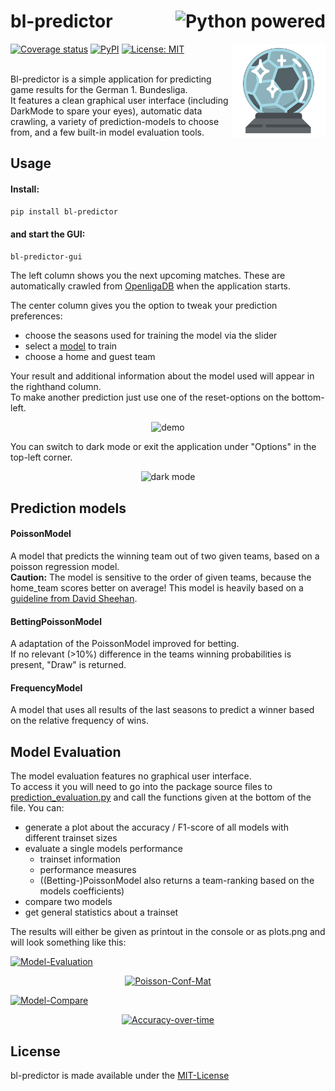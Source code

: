 # bl-predictor <img src="https://www.python.org/static/community_logos/python-powered-w-70x28.png" alt="Python powered" align="right">  
<img src="https://raw.githubusercontent.com/lgehring/bl-predictor/master/bl-predictor_logo.svg" width="150" align="right">


[![Coverage status](https://coveralls.io/repos/github/lgehring/bl-predictor/badge.svg)](https://coveralls.io/github/lgehring/bl-predictor) 
[![PyPI](https://img.shields.io/pypi/v/bl-predictor)](https://pypi.org/project/bl-predictor/)
[![License: MIT](https://img.shields.io/badge/License-MIT-blue.svg)](LICENSE.txt)  
<br />
<span style="font-family:Helvetica; font-size:1em; font-weight:bold">  

Bl-predictor is a simple application for predicting game results for the German 1. Bundesliga.  
It features a clean graphical user interface (including DarkMode to spare your eyes), automatic data crawling, a variety of
prediction-models to choose from, and a few built-in model evaluation tools.
</span>

## Usage
#### Install:
```bash
pip install bl-predictor
```

#### and start the GUI:
```bash
bl-predictor-gui
```

The left column shows you the next upcoming matches. These are automatically crawled from [OpenligaDB](https://www.openligadb.de) when the application starts.  

The center column gives you the option to tweak your prediction preferences:
- choose the seasons used for training the model via the slider
- select a [model](#prediction-models) to train
- choose a home and guest team

Your result and additional information about the model used will appear in the righthand column.  
To make another prediction just use one of the reset-options on the bottom-left.

<center> <img src="https://media.giphy.com/media/nD4GGlxODQoGXUw5lJ/giphy.gif" alt="demo"/></center>  
  
You can switch to dark mode or exit the application under "Options" in the top-left corner.

<center> <img src="https://media.giphy.com/media/dQ8b4Lf5XasFzFpUEQ/giphy.gif" alt="dark mode"/></center>  

## Prediction models
#### PoissonModel
A model that predicts the winning team out of two given teams, based on a poisson regression model.  
**Caution:** The model is sensitive to the order of given teams, because the home_team scores better on average!
This model is heavily based on a [guideline from David Sheehan](https://dashee87.github.io/football/python/predicting-football-results-with-statistical-modelling/).
#### BettingPoissonModel
A adaptation of the PoissonModel improved for betting.  
If no relevant (>10%) difference in the teams winning probabilities is present, "Draw" is returned.
#### FrequencyModel
A model that uses all results of the last seasons to predict a winner based on the relative frequency of wins.

## Model Evaluation
The model evaluation features no graphical user interface.  
To access it you will need to go into the package source files to [prediction_evaluation.py](bl_predictor/prediction_evaluation.py)
and call the functions given at the bottom of the file. You can:
- generate a plot about the accuracy / F1-score of all models with different trainset sizes
- evaluate a single models performance 
  - trainset information
  - performance measures
  - ((Betting-)PoissonModel also returns a team-ranking based on the models coefficients)
- compare two models
- get general statistics about a trainset  

The results will either be given as printout in the console or as plots.png and will look something like this:

<a href="https://ibb.co/2d6dhHW"><img src="https://i.ibb.co/zZ5ZxDQ/Model-Evaluation.jpg" alt="Model-Evaluation" border="0"></a>

<center>
<a href="https://ibb.co/2YyFdws"><img src="https://i.ibb.co/Wp6HfQP/Poisson-Conf-Mat.png" alt="Poisson-Conf-Mat" border="0"></a>
</center>

<a href="https://imgbb.com/"><img src="https://i.ibb.co/X51FwxH/Model-Compare.jpg" alt="Model-Compare" border="0"></a>

<center>
<a href="https://ibb.co/CMH88xf"><img src="https://i.ibb.co/wwzggDf/Accuracy-over-time.png" alt="Accuracy-over-time" border="0"></a>
</center>  

## License
bl-predictor is made available under the [MIT-License](LICENSE.txt)  
